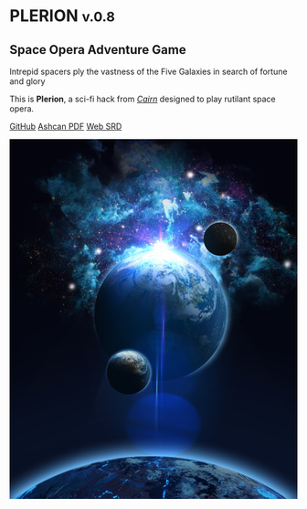 <!-- _coverpage.md -->

# PLERION <small>v.0.8</small>

## Space Opera Adventure Game

Intrepid spacers ply the vastness of the Five Galaxies in search of fortune and glory

This is **Plerion**, a sci-fi hack from [*Cairn*](https://cairnrpg.com) designed to play rutilant space opera.

[GitHub](https://github.com/zeruhur/plerion/)
[Ashcan PDF](https://github.com/zeruhur/plerion/blob/main/_build/pdf/plerion_ashcan.pdf)
[Web SRD](/000_introduction.md)


<!-- background image -->

![](/_assets/space-6069115.jpg)